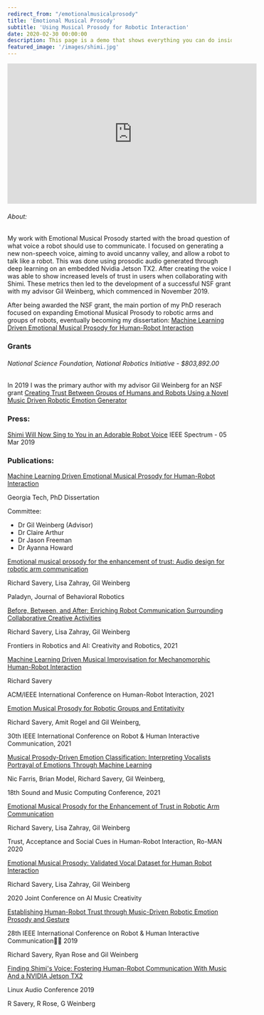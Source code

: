 ```yaml
---
redirect_from: "/emotionalmusicalprosody"
title: 'Emotional Musical Prosody'
subtitle: 'Using Musical Prosody for Robotic Interaction'
date: 2020-02-30 00:00:00
description: This page is a demo that shows everything you can do inside portfolio and blog posts.
featured_image: '/images/shimi.jpg'
---
```

<iframe width="560" height="315" src="https://www.youtube.com/embed/mDAmApNw5wo" frameborder="0" allow="accelerometer; autoplay; encrypted-media; gyroscope; picture-in-picture" allowfullscreen></iframe>

###### About:
My work with Emotional Musical Prosody started with the broad question of what voice a robot should use to communicate. I focused on generating a new non-speech voice, aiming to avoid uncanny valley, and allow a robot to talk like a robot. This was done using prosodic audio generated through deep learning on an embedded Nvidia Jetson TX2. After creating the voice I was able to show increased levels of trust in users when collaborating with Shimi. These metrics then led to the development of a successful NSF grant with my advisor Gil Weinberg, which commenced in November 2019.

After being awarded the NSF grant, the main portion of my PhD reserach focused on expanding Emotional Musical Prosody to robotic arms and groups of robots, eventually becoming my dissertation: [Machine Learning Driven Emotional Musical Prosody for Human-Robot Interaction](https://smartech.gatech.edu/handle/1853/66096)



### Grants
###### National Science Foundation, National Robotics Initiative - $803,892.00
In 2019 I was the primary author with my advisor Gil Weinberg for an NSF grant [Creating Trust Between Groups of Humans and Robots Using a Novel Music Driven Robotic Emotion Generator](https://www.nsf.gov/awardsearch/showAward?AWD_ID=1925178&HistoricalAwards=false)

### Press:
[Shimi Will Now Sing to You in an Adorable Robot Voice](https://spectrum.ieee.org/automaton/robotics/artificial-intelligence/shimi-will-now-sing-to-you-in-an-adorable-robot-voice)
IEEE Spectrum - 05 Mar 2019


### Publications:
[Machine Learning Driven Emotional Musical Prosody for Human-Robot Interaction](https://smartech.gatech.edu/handle/1853/66096)

Georgia Tech, PhD Dissertation

Committee:
- Dr Gil Weinberg (Advisor)
- Dr Claire Arthur
- Dr Jason Freeman
- Dr Ayanna Howard


<!-- *Abstract:*
This dissertation presents a method for non-anthropomorphic human-robot interaction using a newly developed concept entitled Emotional Musical Prosody (EMP). EMP consists of short expressive musical phrases capable of conveying emotions, which can be embedded in robots to accompany mechanical gestures. The main objective of EMP is to improve human engagement with, and trust in robots while avoiding the uncanny valley. We contend that music - one of the most emotionally meaningful human experiences - can serve as an effective medium to support human-robot engagement and trust. EMP allows for the development of personable, emotion-driven agents, capable of giving subtle cues to collaborators while presenting a sense of autonomy. We present four research areas aimed at developing and understanding the potential role of EMP in human-robot interaction. The first research area focuses on collecting and labeling a new EMP dataset from vocalists, and using this dataset to generate prosodic emotional phrases through deep learning methods. Through extensive listening tests, the collected dataset and generated phrases were validated with a high level of accuracy by a large subject pool. The second research effort focuses on understanding the effect of EMP in human-robot interaction with industrial and humanoid robots. Here, significant results were found for improved trust, perceived intelligence, and likeability of EMP enabled robotic arms, but not for humanoid robots. We also found significant results for improved trust in a social robot, as well as perceived intelligence, creativity and likeability in a robotic musician. The third and fourth research areas shift to broader use cases and potential methods to use EMP in HRI. The third research area explores the effect of robotic EMP on different personality types focusing on extraversion and neuroticism. For robots, personality traits offer a unique way to implement custom responses, individualized to human collaborators. We discovered that humans prefer robots with emotional responses based on high extraversion and low neuroticism, with some correlation between the humans collaborator’s own personality traits. The fourth and final research question focused on scaling up EMP to support interaction between groups of robots and humans. Here, we found that improvements in trust and likeability carried across from single robots to groups of industrial arms. Overall, the thesis suggests EMP is useful for improving trust and likeability for industrial, social and robot musicians but not in humanoid robots. The thesis bears future implications for HRI designers, showing the extensive potential of careful audio design, and the wide range of outcomes audio can have on HRI. -->


[Emotional musical prosody for the enhancement of trust: Audio design for robotic arm communication](https://www.degruyter.com/document/doi/10.1515/pjbr-2021-0033/html)

Richard Savery, Lisa Zahray, Gil Weinberg

Paladyn, Journal of Behavioral Robotics

[Before, Between, and After: Enriching Robot Communication Surrounding Collaborative Creative Activities](https://www.frontiersin.org/articles/10.3389/frobt.2021.662355/abstract)

Richard Savery, Lisa Zahray, Gil Weinberg

Frontiers in Robotics and AI: Creativity and Robotics, 2021

[Machine Learning Driven Musical Improvisation for Mechanomorphic Human-Robot Interaction](https://dl.acm.org/doi/10.1145/3434074.3446351)

Richard Savery

ACM/IEEE International Conference on Human-Robot Interaction, 2021


[Emotion Musical Prosody for Robotic Groups and Entitativity](https://ieeexplore.ieee.org/document/9515314)

Richard Savery, Amit Rogel and Gil Weinberg,

30th IEEE International Conference on Robot & Human Interactive Communication, 2021

[Musical Prosody-Driven Emotion Classification: Interpreting Vocalists Portrayal of Emotions Through Machine Learning](https://arxiv.org/abs/2106.02556)

Nic Farris, Brian Model, Richard Savery, Gil Weinberg,

18th Sound and Music Computing Conference, 2021

[Emotional  Musical  Prosody  for  the  Enhancement  of  Trust  in  Robotic Arm  Communication](https://arxiv.org/pdf/2009.09048.pdf)

Richard Savery, Lisa Zahray, Gil Weinberg

Trust, Acceptance and Social Cues in Human-Robot Interaction, Ro-MAN 2020

[Emotional Musical Prosody: Validated Vocal Dataset for Human Robot Interaction](https://arxiv.org/pdf/2010.04839.pdf)

Richard Savery, Lisa Zahray, Gil Weinberg

2020 Joint Conference on AI Music Creativity


[Establishing  Human-Robot  Trust  through  Music-Driven  Robotic Emotion  Prosody  and  Gesture](https://arxiv.org/pdf/2001.05863.pdf)

28th IEEE International Conference on Robot & Human Interactive Communication 2019

Richard Savery, Ryan Rose and Gil Weinberg

[Finding Shimi's Voice: Fostering Human-Robot Communication With Music And a NVIDIA Jetson TX2](http://lac.linuxaudio.org/2019/doc/savery.pdf)

Linux Audio Conference 2019

R Savery, R Rose, G Weinberg
